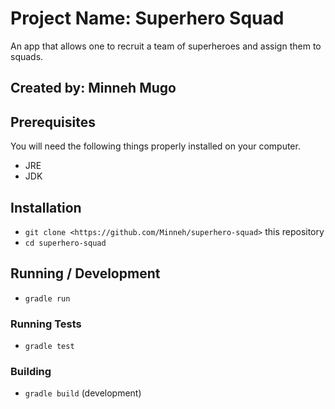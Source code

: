 # Project Name: Superhero Squad

An app that allows one to recruit a team of superheroes and assign them to squads.

## Created by: Minneh Mugo

## Prerequisites

You will need the following things properly installed on your computer.

* JRE
* JDK

## Installation

* `git clone <https://github.com/Minneh/superhero-squad>` this repository
* `cd superhero-squad`

## Running / Development

* `gradle run`

### Running Tests

* `gradle test`

### Building

* `gradle build` (development)
